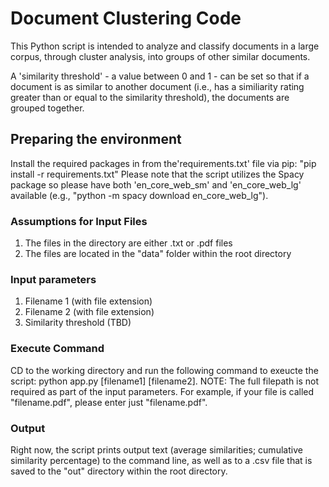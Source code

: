 # Document Clustering Code

This Python script is intended to analyze and classify documents in a large corpus, through cluster analysis, into groups of other similar documents.

A 'similarity threshold' - a value between 0 and 1 - can be set so that if a document is as similar to another document (i.e., has a similiarity rating greater than or equal to the similarity threshold), the documents are grouped together.

## Preparing the environment

Install the required packages in from the'requirements.txt' file via pip: "pip install  -r requirements.txt"
Please note that the script utilizes the Spacy package so please have both 'en_core_web_sm' and 'en_core_web_lg' available (e.g., "python -m spacy download en_core_web_lg").

### Assumptions for Input Files

1. The files in the directory are either .txt or .pdf files
2. The files are located in the "data" folder within the root directory

### Input parameters

1. Filename 1 (with file extension)
2. Filename 2 (with file extension)
3. Similarity threshold (TBD)

### Execute Command

CD to the working directory and run the following command to exeucte the script: python app.py [filename1] [filename2].
NOTE: The full filepath is not required as part of the input parameters. For example, if your file is called "filename.pdf", please enter just "filename.pdf".

### Output

Right now, the script prints output text (average similarities; cumulative similarity percentage) to the command line, as well as to a .csv file that is saved to the "out" directory within the root directory.
